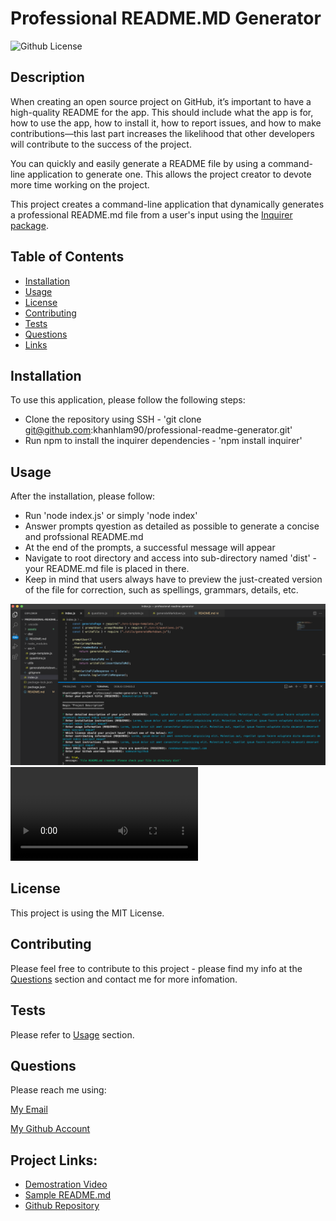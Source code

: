 # Professional README.MD Generator

![Github License](https://img.shields.io/static/v1?label=License&message=MIT&color=blue&style=for-the-badge)

## Description
When creating an open source project on GitHub, it’s important to have a high-quality README for the app. This should include what the app is for, how to use the app, how to install it, how to report issues, and how to make contributions—this last part increases the likelihood that other developers will contribute to the success of the project.

You can quickly and easily generate a README file by using a command-line application to generate one. This allows the project creator to devote more time working on the project.

This project creates a command-line application that dynamically generates a professional README.md file from a user's input using the [Inquirer package](https://www.npmjs.com/package/inquirer).

## Table of Contents

* [Installation](#installation)
* [Usage](#usage)
* [License](#license)
* [Contributing](#contributing)
* [Tests](#tests)
* [Questions](#questions)
* [Links](#links)

## Installation

To use this application, please follow the following steps:
- Clone the repository using SSH - 'git clone git@github.com:khanhlam90/professional-readme-generator.git'
- Run npm to install the inquirer dependencies - 'npm install inquirer'

## Usage 
After the installation, please follow:
- Run 'node index.js' or simply 'node index'
- Answer prompts qyestion as detailed as possible to generate a concise and profssional README.md
- At the end of the prompts, a successful message will appear
- Navigate to root directory and access into sub-directory named 'dist' - your README.md file is placed in there.
- Keep in mind that users always have to preview the just-created version of the file for correction, such as spellings, grammars, details, etc.

![Screenshot of Command Line Demonstration](./assets/images/readme-demonstration.png)
![Link to the demonstration](./assets/video/readme-demonstration.mov)

## License

This project is using the MIT License.

## Contributing

Please feel free to contribute to this project - please find my info at the [Questions](#questions) section and contact me for more infomation.

## Tests

Please refer to [Usage](#usage) section.

## Questions

Please reach me using:

<a href = "mailto:khanhlam1990@yahoo.com"> My Email </a>

[My Github Account](https://github.com/khanhlam90)

## Project Links:
* [Demostration Video](./assets/video/readme-demonstration.mov)
* [Sample README.md](./dist/README.md)
* [Github Repository](#https://github.com/khanhlam90/professional-readme-generator.git)


